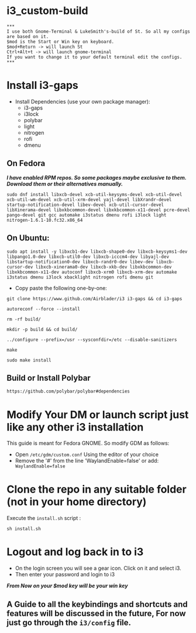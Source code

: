 # i3_custom-build

```
***
I use both Gnome-Terminal & LukeSmith's-build of St. So all my configs are based on it.
$mod is the Start or Win key on keyboard.
$mod+Return -> will launch St
Ctrl+Alt+t -> will launch gnome-terminal
If you want to change it to your default terminal edit the configs. 
***
```

# Install i3-gaps

  - Install Dependencies (use your own package manager):
    - i3-gaps
    - i3lock
    - polybar
    - light
    - nitrogen
    - rofi
    - dmenu
    

## On Fedora
***I have enabled RPM repos. So some packages maybe exclusive to them. Download them or their alternatives manually.***


```
sudo dnf install libxcb-devel xcb-util-keysyms-devel xcb-util-devel xcb-util-wm-devel xcb-util-xrm-devel yajl-devel libXrandr-devel startup-notification-devel libev-devel xcb-util-cursor-devel libXinerama-devel libxkbcommon-devel libxkbcommon-x11-devel pcre-devel pango-devel git gcc automake i3status dmenu rofi i3lock light nitrogen-1.6.1-10.fc32.x86_64
```

## On Ubuntu:
```
sudo apt install -y libxcb1-dev libxcb-shape0-dev libxcb-keysyms1-dev libpango1.0-dev libxcb-util0-dev libxcb-icccm4-dev libyajl-dev libstartup-notification0-dev libxcb-randr0-dev libev-dev libxcb-cursor-dev libxcb-xinerama0-dev libxcb-xkb-dev libxkbcommon-dev libxkbcommon-x11-dev autoconf libxcb-xrm0 libxcb-xrm-dev automake i3status dmenu i3lock xbacklight nitrogen rofi dmenu git
```

 - Copy paste the following one-by-one:
```
git clone https://www.github.com/Airblader/i3 i3-gaps && cd i3-gaps

autoreconf --force --install

rm -rf build/

mkdir -p build && cd build/

../configure --prefix=/usr --sysconfdir=/etc --disable-sanitizers

make

sudo make install
```
## Build or Install Polybar
```
https://github.com/polybar/polybar#dependencies
```

# Modify Your DM or launch script just like any other i3 installation

This guide is meant for Fedora GNOME. So modify GDM as follows:

 - Open ```/etc/gdm/custom.conf``` Using the editor of your choice
 - Remove the '#' from the line 'WaylandEnable=false' or add:
 ``` WaylandEnable=false```
 
 
# Clone the repo in any suitable folder (not in your home directory)
Execute the ```install.sh``` script :
```
sh install.sh
```
 
 
# Logout and log back in to i3 
 - On the login screen you will see a gear icon. Click on it and select i3.
 - Then enter your password and login to i3

 ***From Now on your $mod key will be your win key***
 ## A Guide to all the keybindings and shortcuts and features will be discussed in the future, For now just go through the ```i3/config``` file. 
 
